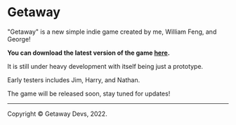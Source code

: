 # Getaway

"Getaway" is a new simple indie game created by me, William Feng, and George!

**You can download the latest version of the game [here](https://github.com/Coadon/getaway/releases/latest/).**

It is still under heavy development with itself being just a prototype.

Early testers includes Jim, Harry, and Nathan.

The game will be released soon, stay tuned for updates!

---
Copyright © Getaway Devs, 2022.
